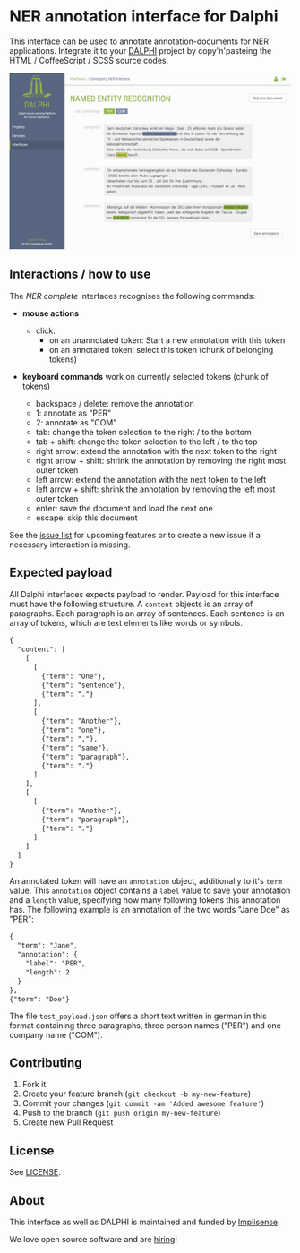# NER annotation interface for Dalphi

This interface can be used to annotate annotation-documents for NER applications. Integrate it to your [DALPHI](https://github.com/Dalphi/dalphi) project by copy'n'pasteing the HTML / CoffeeScript / SCSS source codes.

![screen shot 16-09-23](ScreenShot16-09-23.png)

## Interactions / how to use

The *NER complete* interfaces recognises the following commands:

- **mouse actions**
	- click:
		- on an unannotated token: Start a new annotation with this token
		- on an annotated token: select this token (chunk of belonging tokens)

- **keyboard commands** work on currently selected tokens (chunk of tokens)
	- backspace / delete: remove the annotation
	- 1: annotate as "PER"
	- 2: annotate as "COM"
	- tab: change the token selection to the right / to the bottom
	- tab + shift: change the token selection to the left / to the top
	- right arrow: extend the annotation with the next token to the right
	- right arrow + shift: shrink the annotation by removing the right most outer token
	- left arrow: extend the annotation with the next token to the left
	- left arrow + shift: shrink the annotation by removing the left most outer token
	- enter: save the document and load the next one
	- escape: skip this document

See the [issue list](https://github.com/Dalphi/interface-ner_complete/issues) for upcoming features or to create a new issue if a necessary interaction is missing.

## Expected payload

All Dalphi interfaces expects payload to render. Payload for this interface must have the following structure. A `content` objects is an array of paragraphs. Each paragraph is an array of sentences. Each sentence is an array of tokens, which are text elements like words or symbols.

```
{
  "content": [
    [
      [
        {"term": "One"},
        {"term": "sentence"},
        {"term": "."}
      ],
      [
        {"term": "Another"},
        {"term": "one"},
        {"term": ","},
        {"term": "same"},
        {"term": "paragraph"},
        {"term": "."}
      ]
    ],
    [
      [
        {"term": "Another"},
        {"term": "paragraph"},
        {"term": "."}
      ]
    ]
  ]
}
```
An annotated token will have an `annotation` object, additionally to it's `term` value. This `annotation` object contains a `label` value to save your annotation and a `length` value, specifying how many following tokens this annotation has. The following example is an annotation of the two words "Jane Doe" as "PER":

```
{
  "term": "Jane",
  "annotation": {
    "label": "PER",
    "length": 2
  }
},
{"term": "Doe"}
```
The file `test_payload.json` offers a short text written in german in this format containing three paragraphs, three person names ("PER") and one company name ("COM").

## Contributing

1. Fork it
2. Create your feature branch (`git checkout -b my-new-feature`)
3. Commit your changes (`git commit -am 'Added awesome feature'`)
4. Push to the branch (`git push origin my-new-feature`)
5. Create new Pull Request

## License

See [LICENSE](https://raw.githubusercontent.com/Dalphi/interface-ner_complete/master/LICENSE).

## About

This interface as well as DALPHI is maintained and funded by [Implisense](http://implisense.com/).

We love open source software and are [hiring](http://implisense.com/en/jobs/)!
